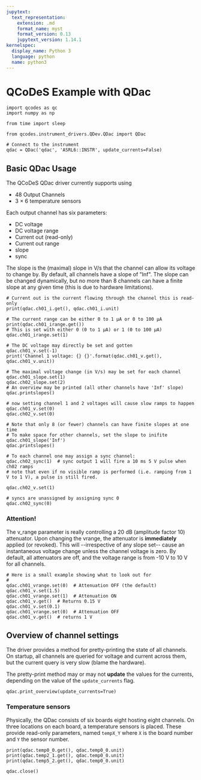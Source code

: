```yaml
---
jupytext:
  text_representation:
    extension: .md
    format_name: myst
    format_version: 0.13
    jupytext_version: 1.14.1
kernelspec:
  display_name: Python 3
  language: python
  name: python3
---
```


# QCoDeS Example with QDac

```{code-cell} ipython3
import qcodes as qc
import numpy as np

from time import sleep

from qcodes.instrument_drivers.QDev.QDac import QDac
```

```{code-cell} ipython3
# Connect to the instrument
qdac = QDac('qdac', 'ASRL6::INSTR', update_currents=False)
```

## Basic QDac Usage

The QCoDeS QDac driver currently supports using
  * 48 Output Channels
  * 3 $\times$ 6 temperature sensors

Each output channel has six parameters:
  * DC voltage
  * DC voltage range
  * Current out (read-only)
  * Current out range
  * slope
  * sync

The slope is the (maximal) slope in V/s that the channel can allow its voltage to change by. By default, all channels have a slope of "Inf". The slope can be changed dynamically, but no more than 8 channels can have a finite slope at any given time (this is due to hardware limitations).

```{code-cell} ipython3
# Current out is the current flowing through the channel this is read-only
print(qdac.ch01_i.get(), qdac.ch01_i.unit)
```

```{code-cell} ipython3
# The current range can be either 0 to 1 μA or 0 to 100 μA
print(qdac.ch01_irange.get())
# This is set with either 0 (0 to 1 μA) or 1 (0 to 100 μA)
qdac.ch01_irange.set(1)
```

```{code-cell} ipython3
# The DC voltage may directly be set and gotten
qdac.ch01_v.set(-1)
print('Channel 1 voltage: {} {}'.format(qdac.ch01_v.get(), qdac.ch01_v.unit))
```

```{code-cell} ipython3
# The maximal voltage change (in V/s) may be set for each channel
qdac.ch01_slope.set(1)
qdac.ch02_slope.set(2)
# An overview may be printed (all other channels have 'Inf' slope)
qdac.printslopes()
```

```{code-cell} ipython3
# now setting channel 1 and 2 voltages will cause slow ramps to happen
qdac.ch01_v.set(0)
qdac.ch02_v.set(0)
```

```{code-cell} ipython3
# Note that only 8 (or fewer) channels can have finite slopes at one time
# To make space for other channels, set the slope to inifite
qdac.ch01_slope('Inf')
qdac.printslopes()
```

```{code-cell} ipython3
# To each channel one may assign a sync channel:
qdac.ch02_sync(1)  # sync output 1 will fire a 10 ms 5 V pulse when ch02 ramps
# note that even if no visible ramp is performed (i.e. ramping from 1 V to 1 V), a pulse is still fired.
```

```{code-cell} ipython3
qdac.ch02_v.set(1)
```

```{code-cell} ipython3
# syncs are unassigned by assigning sync 0
qdac.ch02_sync(0)
```

### Attention!

The v_range parameter is really controlling a 20 dB (amplitude factor 10) attenuator. Upon changing the vrange, the attenuator is **immediately** applied (or revoked). This will --irrespective of any slope set-- cause an instantaneous voltage change unless the channel voltage is zero. By default, all attenuators are off, and the voltage range is from -10 V to 10 V for all channels.

```{code-cell} ipython3
# Here is a small example showing what to look out for
#
qdac.ch01_vrange.set(0)  # Attenuation OFF (the default)
qdac.ch01_v.set(1.5)
qdac.ch01_vrange.set(1)  # Attenuation ON
qdac.ch01_v.get()  # Returns 0.15 V
qdac.ch01_v.set(0.1)
qdac.ch01_vrange.set(0)  # Attenuation OFF
qdac.ch01_v.get()  # returns 1 V
```

## Overview of channel settings

The driver provides a method for pretty-printing the state of all channels. On startup, all channels are queried for voltage and current across them, but the current query is very slow (blame the hardware).

The pretty-print method may or may not **update** the values for the currents, depending on the value of the `update_currents` flag.

```{code-cell} ipython3
qdac.print_overview(update_currents=True)
```

### Temperature sensors

Physically, the QDac consists of six boards eight hosting eight channels. On three locations on each board, a temperature sensors is placed. These provide read-only parameters, named `tempX_Y` where `X` is the board number and `Y` the sensor number.

```{code-cell} ipython3
print(qdac.temp0_0.get(), qdac.temp0_0.unit)
print(qdac.temp2_1.get(), qdac.temp0_0.unit)
print(qdac.temp5_2.get(), qdac.temp0_0.unit)
```

```{code-cell} ipython3
qdac.close()
```
